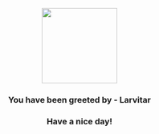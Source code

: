 <p align="center">
            <img src="https://raw.githubusercontent.com/PokeAPI/sprites/master/sprites/pokemon/246.png" width="150" height="150">
          </p>
          <h3 align="center">You have been greeted by - <b>Larvitar</b></h3>
          <h3 align="center">Have a nice day!</h3>
        